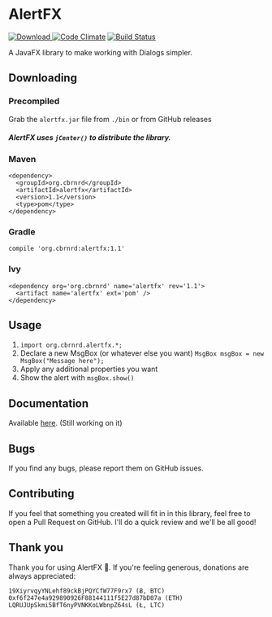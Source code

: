 # AlertFX

[ ![Download](https://api.bintray.com/packages/cbrnrd/AlertFX/AlertFX/images/download.svg) ](https://bintray.com/cbrnrd/AlertFX/AlertFX/_latestVersion)
[![Code Climate](https://codeclimate.com/github/cbrnrd/AlertFX/badges/gpa.svg)](https://codeclimate.com/github/cbrnrd/AlertFX)
[![Build Status](https://travis-ci.org/cbrnrd/AlertFX.svg?branch=master)](https://travis-ci.org/cbrnrd/AlertFX)

A JavaFX library to make working with Dialogs simpler.

## Downloading

### Precompiled
Grab the `alertfx.jar` file from `./bin` or from GitHub releases

##### AlertFX uses `jCenter()` to distribute the library.

### Maven

```
<dependency>
  <groupId>org.cbrnrd</groupId>
  <artifactId>alertfx</artifactId>
  <version>1.1</version>
  <type>pom</type>
</dependency>
```

### Gradle

`compile 'org.cbrnrd:alertfx:1.1'`


### Ivy

```
<dependency org='org.cbrnrd' name='alertfx' rev='1.1'>
  <artifact name='alertfx' ext='pom' />
</dependency>
```

## Usage

1. `import org.cbrnrd.alertfx.*;`
2. Declare a new MsgBox (or whatever else you want) `MsgBox msgBox = new MsgBox("Message here");`
3. Apply any additional properties you want
4. Show the alert with `msgBox.show()`

## Documentation

Available [here](http://cbrnrd.github.io/AlertFX). (Still working on it)

## Bugs

If you find any bugs, please report them on GitHub issues.

## Contributing

If you feel that something you created will fit in in this library,
feel free to open a Pull Request on GitHub. I'll do a quick review
and we'll be all good!

## Thank you

Thank you for using AlertFX 👏.
If you're feeling generous, donations are always appreciated:

```
19XiyrvqyYNLehf89ckBjPQYCfW77F9rx7 (Ƀ, BTC)
0xf6f247e4a929890926F88144111f5E27d87bD07a (ETH)
LQRUJUpSkmi5BfT6nyPVNKKoLWbnpZ64sL (Ł, LTC)
```
